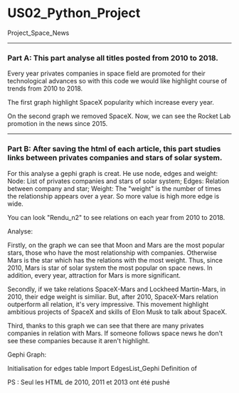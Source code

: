 # US02_Python_Project
Project_Space_News

---------------

### Part A: This part analyse all titles posted from 2010 to 2018.

Every year privates companies in space field are promoted for their technological advances so with this code we would like highlight course of trends from 2010 to 2018.

The first graph highlight SpaceX popularity which increase every year.

On the second graph we removed SpaceX. Now, we can see the Rocket Lab promotion in the news since 2015.

---------------

### Part B: After saving the html of each article, this part studies links between privates companies and stars of solar system.

For this analyse a gephi graph is creat. He use node, edges and weight:
Node: List of privates companies and stars of solar system;
Edges: Relation between company and star;
Weight: The "weight" is the number of times the relationship appears over a year. So more value is high more edge is wide.

You can look "Rendu_n2" to see relations on each year from 2010 to 2018.

Analyse:

Firstly, on the graph we can see that Moon and Mars are the most popular stars, those who have the most relationship with companies. Otherwise Mars is the star which has the relations with the most weight. Thus, since 2010, Mars is star of solar system the most popular on space news. In addition, every year, attraction for Mars is more significant.

Secondly, if we take relations SpaceX-Mars and Lockheed Martin-Mars, in 2010, their edge weight is similiar. But, after 2010, SpaceX-Mars relation outperform all relation, it's very impressive. This movement highlight ambitious projects of SpaceX and skills of Elon Musk to talk about SpaceX.

Third, thanks to this graph we can see that there are many privates companies in relation with Mars. If someone follows space news he don't see these companies because it aren't highlight.

Gephi Graph:

Initialisation for edges table
Import EdgesList_Gephi
Definition of 

PS : Seul les HTML de 2010, 2011 et 2013 ont été pushé
